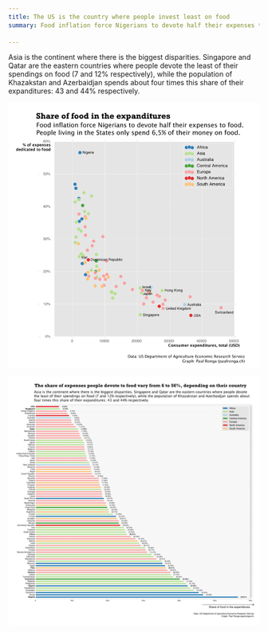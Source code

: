 ```yaml
---
title: The US is the country where people invest least on food
summary: Food inflation force Nigerians to devote half their expenses to food. People living in the States only spend 6,5% of their money on food.

---
```


Asia is the continent where there is the biggest disparities. Singapore and Qatar are the eastern countries where people devote the least of their spendings on food (7 and 12% respectively), while the population of Khazakstan and Azerbaidjan spends about four times this share of their expanditures: 43 and 44% respectively.

![ads](Food_prices_continents_edit.png)

![sdkljf](barh_edit_bold.png)